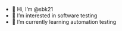 - 👋 Hi, I’m @sbk21
- 👀 I’m interested in software testing
- 🌱 I’m currently learning automation testing

<!---
sbk21/sbk21 is a ✨ special ✨ repository because its `README.md` (this file) appears on your GitHub profile.
You can click the Preview link to take a look at your changes.
--->
